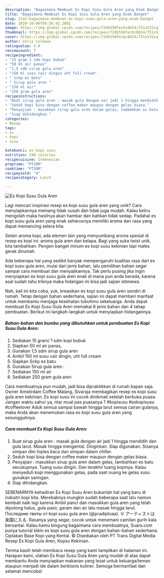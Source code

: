```yaml
---
description: "Bagaimana Membuat Es Kopi Susu Gula Aren yang Enak Banget"
title: "Bagaimana Membuat Es Kopi Susu Gula Aren yang Enak Banget"
slug: 2141-bagaimana-membuat-es-kopi-susu-gula-aren-yang-enak-banget
date: 2020-10-06T09:56:42.200Z
image: https://img-global.cpcdn.com/recipes/72db550fecbc8b54/751x532cq70/es-kopi-susu-gula-aren-foto-resep-utama.jpg
thumbnail: https://img-global.cpcdn.com/recipes/72db550fecbc8b54/751x532cq70/es-kopi-susu-gula-aren-foto-resep-utama.jpg
cover: https://img-global.cpcdn.com/recipes/72db550fecbc8b54/751x532cq70/es-kopi-susu-gula-aren-foto-resep-utama.jpg
author: Chris Coleman
ratingvalue: 4.8
reviewcount: 7
recipeingredient:
- "15 gram 1 sdm kopi bubuk"
- "50 ml air panas"
- "1,5 sdm sirup gula aren"
- "150 ml susu cair dingin uht full cream"
- " Sckp es batu"
- " Sirup gula aren "
- "150 ml air"
- "250 gram gula aren"
recipeinstructions:
- "Buat sirup gula aren : masak gula dengan air jadi 1 hingga mendidih dan gula larut. Masak hingga mengental. Dinginkan. Siap digunakan. Sisanya simpan dlm toples kaca dan simpan dalam chiller."
- "Seduh kopi bisa dengan coffee maker maupun dengan gelas biasa."
- "Penyajian : masukkan sirup gula aren dalam gelas, tambahkan es batu secukupnya. Tuang susu dingin. Dan terakhir tuang kopinya. Kalau menyeduh kopi menggunakan gelas, pada saat nuang ke gelas susu gunakan saringan."
- "Siap dihidangkan."
categories:
- Resep
tags:
- es
- kopi
- susu

katakunci: es kopi susu 
nutrition: 240 calories
recipecuisine: Indonesian
preptime: "PT20M"
cooktime: "PT39M"
recipeyield: "4"
recipecategory: Lunch

---
```



![Es Kopi Susu Gula Aren](https://img-global.cpcdn.com/recipes/72db550fecbc8b54/751x532cq70/es-kopi-susu-gula-aren-foto-resep-utama.jpg)

Lagi mencari inspirasi resep es kopi susu gula aren yang unik? Cara menyiapkannya memang tidak susah dan tidak juga mudah. Kalau keliru mengolah maka hasilnya akan hambar dan bahkan tidak sedap. Padahal es kopi susu gula aren yang enak seharusnya memiliki aroma dan rasa yang dapat memancing selera kita.

Selain aroma kopi, ada elemen lain yang menyumbang aroma spesial di resep es kopi ini: aroma gula aren dan kelapa. Bagi yang suka twist unik, kita tambahkan. Pengen banget minum es kopi susu kekinian tapi males gerak dirumah.

Ada beberapa hal yang sedikit banyak mempengaruhi kualitas rasa dari es kopi susu gula aren, mulai dari jenis bahan, lalu pemilihan bahan segar sampai cara membuat dan menyajikannya. Tak perlu pusing jika ingin menyiapkan es kopi susu gula aren enak di mana pun anda berada, karena asal sudah tahu triknya maka hidangan ini bisa jadi sajian istimewa.


Nah, kali ini kita coba, yuk, kreasikan es kopi susu gula aren sendiri di rumah. Tetap dengan bahan sederhana, sajian ini dapat memberi manfaat untuk membantu menjaga kesehatan tubuhmu sekeluarga. Anda dapat membuat Es Kopi Susu Gula Aren memakai 8 jenis bahan dan 4 tahap pembuatan. Berikut ini langkah-langkah untuk menyiapkan hidangannya.

<!--inarticleads1-->

##### Bahan-bahan dan bumbu yang dibutuhkan untuk pembuatan Es Kopi Susu Gula Aren:

1. Sediakan 15 gram/ 1 sdm kopi bubuk
1. Siapkan 50 ml air panas,
1. Gunakan 1,5 sdm sirup gula aren
1. Ambil 150 ml susu cair dingin, uht full cream
1. Siapkan  Sckp es batu
1. Gunakan  Sirup gula aren :
1. Sediakan 150 ml air
1. Sediakan 250 gram gula aren


Cara membuatnya pun mudah, jadi bisa dipraktikkan di rumah kapan saja. Owner Amstirdam Coffee Malang, Sivaraja membagikan resep es kopi susu gula aren kekinian. Es kopi susu ini cocok dinikmati setelah berbuka puasa. Jangan waktu sahur ya, ntar mual pas puasanya ? #kopisusu #eskopisusu #coffeelover Aduk semua sampai bawah hingga larut semua cairan gulanya, maka Anda akan menemukan rasa es kopi susu gula aren yang sesungguhnya. 

<!--inarticleads2-->

##### Cara membuat Es Kopi Susu Gula Aren:

1. Buat sirup gula aren : masak gula dengan air jadi 1 hingga mendidih dan gula larut. Masak hingga mengental. Dinginkan. Siap digunakan. Sisanya simpan dlm toples kaca dan simpan dalam chiller.
1. Seduh kopi bisa dengan coffee maker maupun dengan gelas biasa.
1. Penyajian : masukkan sirup gula aren dalam gelas, tambahkan es batu secukupnya. Tuang susu dingin. Dan terakhir tuang kopinya. Kalau menyeduh kopi menggunakan gelas, pada saat nuang ke gelas susu gunakan saringan.
1. Siap dihidangkan.


SEBENARNYA kehadiran Es Kopi Susu Aren bukanlah hal yang baru di industri kopi kita. Merebaknya mungkin sudah beberapa saat lalu namun kembali naik lagi karena Ambil panci dan masukkan gula aren yang telah dipotong halus, gula pasir, garam dan air lalu masak hingga larut. Последние твиты от kopi susu gula aren (@pradiptoaa). ♉ アーティストは楽園に入る. Rasanya yang segar, cocok untuk menemani camilan gurih kala bersantai. Kalau kamu bingung bagaimana cara membuatnya, Suara.com punya tutorial bikin es kopi susu gula aren dengan bahan-bahan sederhana. Ciptakan Base Kopi yang Kental. © Disediakan oleh PT Trans Digital Media Resep Es Kopi Gula Aren, Kopsu Kekinian. 

Terima kasih telah membaca resep yang kami tampilkan di halaman ini. Harapan kami, olahan Es Kopi Susu Gula Aren yang mudah di atas dapat membantu Anda menyiapkan makanan yang lezat untuk keluarga/teman ataupun menjadi ide dalam berbisnis kuliner. Semoga bermanfaat dan selamat mencoba!

